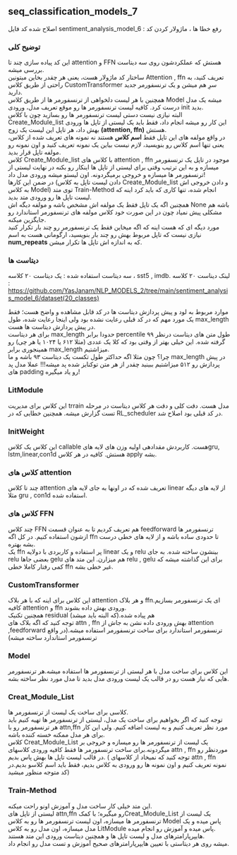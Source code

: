 ## seq_classification_models_7
اصلاح شده کد فایل sentiment_analysis_model_6 : رفع خطا ها ، ماژولار کردن کد

### توضیح کلی
این کد پیاده سازی چند تا attention و FFN هستش که عملکردشون روی سه دیتاست بررسی میشه.  
ساختار کد ماژولار هست، یعنی هر چقدر بخاین میتونین Attention , ffn تعریف کنید، به راحتی از طریق کلاس CustomTransformer سرِ هم میشن و یک ترنسفورمر جدید دارید.  
همچنین با هر لیست دلخواهی از ترنسفورمر ها از طریق کلاس Model میشه یک مدل درست کرد. کافیه لیست ترنسفورمر ها رو موقع تعریف مدل، ورودی init بدید.  
البته نیازی نیست دستی لیست ترنسفورمر ها رو بسازید چون با کلاس Create_Module_list این کار رو میشه انجام داد، فقط باید یک لیستی از تاپل ها ورودی بهش داد، هر تاپل این لیست یک زوج **(attention, ffn)** هستش.     
در واقع مولفه های این تاپل فقط **اسم کلاس** هستند نه نمونه های تعریف شده از کلاس، یعنی تنها اسم کلاس رو بنویسید، لازم نیست بیاین یک نمونه تعریف کنید و اون نمونه رو مولفه تاپل قرار بدید.  
کلاس Create_Module_list با کلاس های attention , ffn موجود در تاپل یک ترنسفورمر میسازه و به این ترتیب وقتی برای لیستی از تاپل ها اینکار رو بکنه در نهایت لیستی از ترنسفورمر ها میسازه و خروجی برمیگردونه. اون لیستو میشه ورودی مدل داد!  
در ضمن این کارها (دادن لیست تاپل به کلاس Create_Module_list و دادن خروجی اش به کلاس Model) توی متد Train-Method انجام شده، تنها کاری که باید کرد اینه که لیست تاپل ها رو ورودی متد بدید.   
همچنین اگه یک تاپل فقط یک مولفه اش مشخص باشه و مولفه دیگه اش None باشه هم مشکلی پیش نمیاد چون در این صورت خود کلاس مولفه های ترنسفورمر استاندارد رو جایگزین میکنه.  
مورد دیگه ای که هست اینه که اگه میخاین فقط یک ترنسفورمر رو چند بار تکرار کنید نیازی نیست که تاپل مربوط بهش رو چند بار بنویسید، ارگومانی هست به اسم **num_repeats** که به اندازه اش تاپل ها تکرار میشن.

### دیتاست ها
سه دیتاست استفاده شده :
یک دیتاست ۲۰ کلاسه ، sst5 , imdb. 
لینک دیناست ۲۰ کلاسه :
https://github.com/YasJanam/NLP_MODELS_2/tree/main/sentiment_analysis_model_6/dataset(20_classes)  

موارد مربوط به لود و پیش پردازش دیتاست ها در کد قابل مشاهده و واضح هست؛ فقط یک مورد مهم که در کد قبلی رعایت نشده بود ولی اینجا رعایت شده، طول max_length در پیش پردازش دیتاست ها هست.  
برای هر دیتاست max_length حدودا برابر percentile ۹۹ طول متن های دیتاست درنظر گرفته شده. این خیلی بهتر از وقتی بود که کلا یک عددی (مثلا ۶۱۲ یا ۱۰۲۴ یا هر چی) رو همینجوری برابر max_length میزاشتیم.  
چرا؟ چون مثلا اگه حداکثر طول تکست یک دیتاست ۹۳ باشه و ما max_length در پیش پردازش رو ۵۱۲ میزاشتیم ببینید چقدر از هر متن توکنایز شده پد میشه!!! عملا مدل پد های padding رو یاد میگیره! 
### LitModule
این کلاس برای مدیریت trrain مدل هست. دقت کلی و دقت هر کلاس دیتاست در مرحله تست گزارش میشه.  همچنین خطایی که در RL_scheduler در کد قبلی بود اصلاح شد.
### InitWeight
این کلاس یک کلاس callable هست. کاربردش مقدادهی اولیه وزن های لایه هایgru, lstm,linear,con1d هستش. کافیه در هر کلاس apply بشه.
### کلاس های attention
چند تا کلاس attention تعریف شده که در اونها به جای لایه های linear از لایه های دیگه مثلا gru , con1d استفاده شده. 
### کلاس های FFN
چند کلاس FFN هم تعریف کردیم تا به عنوان قسمت feedforward ترنسفورمر ها ازشون استفاده کنیم.
در کل اگه ffn تا حدودی ساده باشه و از لایه های خطی درست بشه بهتره.  
یک ffn پر استفاده و کاربردی با دولایه linear و یک relu بینشون ساخته شده. به جای relu بعضی جاها gelu هم میزارن. این متد های relu , gelu برای این گذاشته میشه که کمی رفتار کاملا خطی ffn غیر خطی بشه. 
### CustomTransformer
این کلاس برای اینه که با هر بلاک attention و هر بلاک ffnای یک ترنسفورمر بسازیم. کافیه attention و ffn ورودی بهش داده بشوند.  
همچنین تکنیک residual هم پیاده شده.(که البته باید میشد)  
توجه کنید که اگه بلاک های attn , ffn بهش ورودی داده نشن به جاش از attention ,feedforward ترنسفورمر استاندارد برای ساخت ترنسفورمر استفاده میشه.(در واقع ترنسفورمر استاندارد ساخته میشه)
### Model
این کلاس برای ساخت مدل با هر لیستی از ترنسفورمر ها استفاده میشه.هر ترنسفورمر هایی که نیاز هست رو در قالب یک لیست ورودی مدل بدید تا مدل مورد نظر ساخته بشه.
### Creat_Module_List
کلاسی برای ساخت یک لیست از ترنسفورمر ها.  
توجه کنید که اگر بخواهیم برای ساخت یک مدل، لیستی از ترنسفورمر ها تهیه کنیم باید هر ترنسفورمر رو با attn,ffn مورد نظر تعریف کنیم و به لیست اضافه کنیم. ولی این کار برای هر مدل ممکنه خسته کننده باشه.  
کلاس Creat_Module_List یک لیست از ترنسفورمر ها رو میسازه و خروجی بر میگردونه.برای ساخت ترنسفورمر ها فقط کافیه ورودی کلاسهای attn , ffn موردنظر رو در قالب لیست تاپل ها بهش پاس بدیم. ( توجه کنید که نمیخاد از کلاسهای attn , ffn نمونه تعریف کنیم و اون نمونه ها رو ورودی به کلاس بدیم، فقط باید اسم کلاسو بدیم.در کد متوجه منظور میشید)
### Train-Method
این متد خیلی کار ساخت مدل و آموزش اونو راحت میکنه.  
لیستی از تاپل های attn,ffn رو میگیره؛ با کمکCreat_Module_List یک لیست از ترنسفورمر ها میسازه، اون لیست ترنسفورمر ها رو به کلاس Model پاس میده و یک مدل میسازه، اون مدل رو به کلاس LitModule پاس میده و آموزش رو انجام میده.  
هایپرپارامترهای مدل و لیست تاپل ها و همچنین دیتاست ورودی این متد هستند.  
میشه روی هر دیتاستی با تعیین هایپرپارامترهای صحیح آموزش و تست مدل رو انجام داد.
